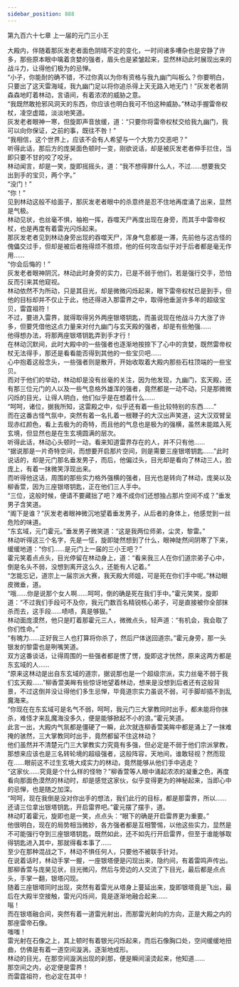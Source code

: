 ```yaml
---
sidebar_position: 888
---
```

 第九百六十七章 上一届的元门三小王


大殿内，伴随着那灰发老者面色阴晴不定的变化，一时间诸多嘈杂也是安静了许多，那些原本眼中噙着贪婪的强者，眉头也是紧皱起来，显然林动此时展现出来的战斗力，让得他们极为的忌惮。  
“小子，你能耐的确不错，不过你真以为你有资格与我九幽门叫板么？你要明白，只要出了这天雷海域，我九幽门足以将你追杀得上天无路入地无门！”灰发老者阴森森地盯着林动，言语间，有着浓浓的威胁之意。  
“我既然敢抢邪风洞天的东西，你应该也明白我可不怕这种威胁。”林动手握雷帝权杖，凌空虚踏，淡淡地笑道。  
灰发老者眼神一寒，但旋即声音放缓，道：“只要你将雷帝权杖交给我九幽门，我可以向你保证，之前的事，既往不咎！”  
“我相信，这个世界上，应该不会有人希望与一个大势力交恶吧？”  
听得此话，那后方的庞昊面色顿时一变，刚欲说话，却是被灰发老者伸手拦住，当即只要不甘的咬了咬牙。  
林动闻言，却是一笑，旋即摇摇头，道：“我不想得罪什么人，不过……想要我交出到手的宝贝，两个字。”  
“没门！”  
“你！”  
见到林动这般不给面子，那灰发老者眼中的杀意终是忍不住地再度涌了出来，显然是气极。  
林动见状，也丝毫不惧，袖袍一挥，吞噬天尸再度出现在身旁，而其手中雷帝权杖，也是再度有着雷光闪烁起来。  
那灰发老者见到林动身旁出现的吞噬天尸，浑身气息都是一滞，先前他与这古怪的傀儡交过手，但却是被后者拖得烦不胜烦，他的任何攻击似乎对于后者都是毫无作用……  
“你会后悔的！”  
灰发老者眼神阴沉，林动此时身旁的实力，已是不弱于他们，若是强行交手，恐怕反而引来其他窥视。  
林动依然不为所动，只是其目光，却是微微闪烁起来，眼下雷帝权杖已是到手，但他的目标却并不仅止于此，他还得进入那雷界之中，取得他垂涎许多年的超级宝贝，雷霆祖符！  
不过，要进入雷界，就得取得另外两座银塔钥匙，而虽说现在他战斗力大涨了许多，但要凭借他这点力量来对付九幽门与玄天殿的强者，却是有些勉强……  
他得想办法，将那两座银塔钥匙弄到手才行！  
在林动沉默间，此时大殿中的一些强者也逐渐地按捺下了心中的贪婪，既然雷帝权杖无法得手，那还是看看能否得到其他的一些宝贝吧……  
心中抱着这般念头，一些强者则是散开，开始收取着大殿内那些石柱顶端的一些宝贝。  
而对于他们的举动，林动却是没有丝毫的关注，因为他发现，九幽门，玄天殿，还有那三位元门的人以及一些气息格外雄浑的强者，竟然都是一动不动，只是那微微闪烁的目光，让得人明白，他们似乎是在想着什么……  
“呵呵，诸位，据我所知，这雷殿之中，似乎还有着一些比较特别的东西……”  
而在这番古怪气氛中，突然有着一名扎着一根鞭子的大汉出声笑道，这大汉双臂呈现赤红颜色，看上去极为的奇特，而且他的气息也是极为的强横，虽然未能踏入死玄境，但显然也是在生玄境圆满的层次。  
听得此话，林动心头顿时一动，看来知道雷界存在的人，并不只有他……  
“据说那是一片奇特空间，而想要开启那片空间，则是需要三座银塔钥匙……”此时说话的，却是元门那名垂发男子，而后，他偏过头，目光却是看向了林动三人，脸庞上，有着一抹微笑浮现出来。  
而听得他这话，周围的那些实力格外强横的强者，目光也是转向了林动，庞昊以及柳香萱，因为三座银塔钥匙，正在他们三人手中。  
“三位，这般时候，便请不要藏拙了吧？难不成你们还想独占那片空间不成？”垂发男子含笑道。  
“阁下是谁？”灰发老者眼神微沉地望着垂发男子，从后者的身体上，他感觉到一丝危险的味道。  
“东玄域，元门霍元。”垂发男子微笑道：“这是我两位师弟，尘灵，黎雷。”  
林动听得这三个名字，先是一怔，旋即陡然想到了什么，眼神陡然间阴寒了下来，缓缓地道：“你们……是元门上一届的三小王吧？”  
霍元笑着点点头，目光停留在林动身上，道：“看来我三人在你们道宗弟子心中，倒是名头不弱，没想到离开这么久，还能有人记着。”  
“怎能忘记，道宗上一届宗派大赛，我天殿大师姐，可是死在你们手中呢。”林动眼皮微垂，道。  
“哦……你是说那个女人啊……呵呵，倒的确是死在我们手中。”霍元笑笑，旋即道：“不过我们手段可不及你，我元门数百名精锐核心弟子，可是直接被你全部抹杀而去，这手段……啧啧，真是够狠。”  
林动面庞漠然，他只是盯着那霍元三人，微微点头，轻声道：“有机会，我会取了你们性命。”  
“有魄力……正好我三人也打算将你杀了，然后尸体送回道宗。”霍元身旁，那一头银发的黎雷也是咧嘴笑道。  
双方这番谈话，让得周围的一些强者都是愣了愣，旋即这才恍然，原来这两方都是东玄域的人……  
“原来这林动是出自东玄域的道宗，据说那也是一个超级宗派，实力丝毫不弱于我们玄天殿……”柳香萱美眸有些惊讶地望着林动，想来是没想到后者还有这般背景，不过这倒并没让得他们多生忌惮，毕竟道宗实力虽说不弱，可手脚却插不到乱魔海来。  
“你现在在东玄域可是名气不弱，呵呵，我元门三大掌教同时出手，都未能将你抹杀，难怪才来乱魔海没多久，便是能够掀起不小的浪。”霍元笑道。  
此言一出，大殿内气氛都是僵硬了一瞬，此次就连柳香萱美眸中都是涌上了一抹难掩的骇然，三大掌教同时出手，竟然都留不住这林动？  
他们虽然并不清楚元门三大掌教实力究竟有多强，但必定是不弱于他们宗派掌教，那想来应该也是三名转轮境的超级强者，这般阵容，天地间，谁敢轻视？然而现在……眼前这不过生玄境大成实力的林动，竟然能够从他们手中逃走？  
“这家伙……究竟是个什么样的怪物？”柳香萱等人眼中涌起浓浓的凝重之色，再度看向那面色漠然的林动时，却是感觉这家伙，似乎变得更为的神秘起来，当即心中的忌惮，也是随之加深。  
“呵呵，现在我倒是没对你出手的想法，我们此行的目标，都是那雷界，所以……还请三位拿出银塔钥匙，开启雷界吧。”霍元摆了摆手，道。  
林动盯着霍元，旋即也是一笑，点点头：“眼下的确是开启雷界更为重要。”  
他很明白，现在的局势相当微妙，各方强者都是互相警惕，以他这些实力，显然是不可能强行夺到三座银塔钥匙，既然如此，还不如先行开启雷界，但至于谁能够取得钥匙进入其中，那就得看本事了……  
至少在那种混战之下，林动不惧任何人，只要他不被联手针对。  
在说着话时，林动手掌一握，一座银塔便是闪现出来，隐约间，有着雷鸣声传出。  
那柳香萱与庞昊见状，目光微闪，然后与旁边的人交流了下目光，最后都是点点头，手掌一翻，银塔闪现。  
随着三座银塔同时出现，突然有着雷光从塔身上蔓延出来，旋即银塔竟是飞出，最后在大殿半空接触，雷光闪烁间，竟是逐渐地融合起来……  
嗡！  
而在银塔融合间，突然有着一道雷光射出，而那雷光射向的方向，正是大殿之内的那座雷帝石像。  
嗤嗤！  
雷光射在石像之上，其上顿时有着银光闪烁起来，而后石像胸口处，空间缓缓地扭曲，仿佛是有着一道空间漩涡，逐渐地成形。  
林动的目光，在那空间漩涡出现的刹那，便是瞬间滚烫起来，他知道……  
那空间之内，必定便是雷界！  
而雷霆祖符，也必定在其中！  
  
  
